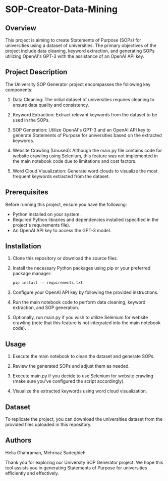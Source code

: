 # SOP-Creator-Data-Mining

## Overview

This project is aiming to create Statements of Purpose (SOPs) for universities using a dataset of universities. The primary objectives of the project include data cleaning, keyword extraction, and generating SOPs utilizing OpenAI's GPT-3 with the assistance of an OpenAI API key.

## Project Description

The University SOP Generator project encompasses the following key components:

1. Data Cleaning: The initial dataset of universities requires cleaning to ensure data quality and consistency.

2. Keyword Extraction: Extract relevant keywords from the dataset to be used in the SOPs.

3. SOP Generation: Utilize OpenAI's GPT-3 and an OpenAI API key to generate Statements of Purpose for universities based on the extracted keywords.

4. Website Crawling (Unused): Although the main.py file contains code for website crawling using Selenium, this feature was not implemented in the main notebook code due to limitations and cost factors.

5. Word Cloud Visualization: Generate word clouds to visualize the most frequent keywords extracted from the dataset.

## Prerequisites

Before running this project, ensure you have the following:

- Python installed on your system.
- Required Python libraries and dependencies installed (specified in the project's requirements file).
- An OpenAI API key to access the GPT-3 model.

## Installation

1. Clone this repository or download the source files.

2. Install the necessary Python packages using pip or your preferred package manager:

   ```bash
   pip install -r requirements.txt

3. Configure your OpenAI API key by following the provided instructions.

4. Run the main notebook code to perform data cleaning, keyword extraction, and SOP generation.

5. Optionally, run main.py if you wish to utilize Selenium for website crawling (note that this feature is not integrated into the main notebook code).

## Usage

1. Execute the main notebook to clean the dataset and generate SOPs.

2. Review the generated SOPs and adjust them as needed.

3. Execute main.py if you decide to use Selenium for website crawling (make sure you've configured the script accordingly).

4. Visualize the extracted keywords using word cloud visualization.

## Dataset
To replicate the project, you can download the universities dataset from the provided files uploaded in this repository.

## Authors
Helia Ghahraman, Mehrnaz Sadeghieh

Thank you for exploring our University SOP Generator project. We hope this tool assists you in generating Statements of Purpose for universities efficiently and effectively.
